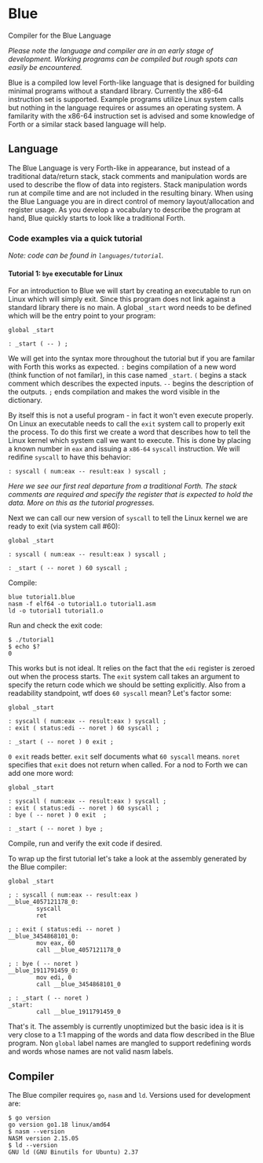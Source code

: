 # Blue

Compiler for the Blue Language

_Please note the language and compiler are in an early stage of development. Working programs can be compiled but rough spots can easily be encountered._

Blue is a compiled low level Forth-like language that is designed for building minimal programs without a standard library. Currently the x86-64 instruction set is supported. Example programs utilize Linux system calls but nothing in the language requires or assumes an operating system. A familarity with the x86-64 instruction set is advised and some knowledge of Forth or a similar stack based language will help.

## Language

The Blue Language is very Forth-like in appearance, but instead of a traditional data/return stack, stack comments and manipulation words are used to describe the flow of data into registers. Stack manipulation words run at compile time and are not included in the resulting binary. When using the Blue Language you are in direct control of memory layout/allocation and register usage. As you develop a vocabulary to describe the program at hand, Blue quickly starts to look like a traditional Forth.

### Code examples via a quick tutorial

_Note: code can be found in `languages/tutorial`._

#### Tutorial 1: `bye` executable for Linux

For an introduction to Blue we will start by creating an executable to run on Linux which will simply exit. Since this program does not link against a standard library there is no main. A global `_start` word needs to be defined which will be the entry point to your program:

```
global _start

: _start ( -- ) ;
```
We will get into the syntax more throughout the tutorial but if you are familar with Forth this works as expected. `:` begins compilation of a new word (think function of not familar), in this case named `_start`. `(` begins a stack comment which describes the expected inputs. `--` begins the description of the outputs. `;` ends compilation and makes the word visible in the dictionary.

By itself this is not a useful program - in fact it won't even execute properly. On Linux an executable needs to call the `exit` system call to properly exit the process. To do this first we create a word that describes how to tell the Linux kernel which system call we want to execute. This is done by placing a known number in `eax` and issuing a `x86-64` `syscall` instruction. We will redifine `syscall` to have this behavior:

```
: syscall ( num:eax -- result:eax ) syscall ;
```

_Here we see our first real departure from a traditional Forth. The stack comments are required and specify the register that is expected to hold the data. More on this as the tutorial progresses._

Next we can call our new version of `syscall` to tell the Linux kernel we are ready to exit (via system call #60):

```
global _start

: syscall ( num:eax -- result:eax ) syscall ;

: _start ( -- noret ) 60 syscall ;
```

Compile:

```
blue tutorial1.blue
nasm -f elf64 -o tutorial1.o tutorial1.asm
ld -o tutorial1 tutorial1.o
```

Run and check the exit code:

```
$ ./tutorial1 
$ echo $?
0
```

This works but is not ideal. It relies on the fact that the `edi` register is zeroed out when the process starts. The `exit` system call takes an argument to specify the return code which we should be setting explicitly. Also from a readability standpoint, wtf does `60 syscall` mean? Let's factor some:

```
global _start

: syscall ( num:eax -- result:eax ) syscall ;
: exit ( status:edi -- noret ) 60 syscall ;

: _start ( -- noret ) 0 exit ;
```

`0 exit` reads better. `exit` self documents what `60 syscall` means. `noret` specifies that `exit` does not return when called. For a nod to Forth we can add one more word:

```
global _start

: syscall ( num:eax -- result:eax ) syscall ;
: exit ( status:edi -- noret ) 60 syscall ;
: bye ( -- noret ) 0 exit  ;

: _start ( -- noret ) bye ;
```

Compile, run and verify the exit code if desired.

To wrap up the first tutorial let's take a look at the assembly generated by the Blue compiler:

```
global _start

; : syscall ( num:eax -- result:eax )
__blue_4057121178_0: 
        syscall
        ret

; : exit ( status:edi -- noret )
__blue_3454868101_0:
        mov eax, 60
        call __blue_4057121178_0

; : bye ( -- noret )
__blue_1911791459_0:
        mov edi, 0
        call __blue_3454868101_0

; : _start ( -- noret )
_start:
        call __blue_1911791459_0
```

That's it. The assembly is currently unoptimized but the basic idea is it is very close to a 1:1 mapping of the words and data flow described in the Blue program. Non `global` label names are mangled to support redefining words and words whose names are not valid nasm labels. 

## Compiler

The Blue compiler requires `go`, `nasm` and `ld`. Versions used for development are:

```
$ go version
go version go1.18 linux/amd64
$ nasm --version
NASM version 2.15.05
$ ld --version
GNU ld (GNU Binutils for Ubuntu) 2.37
```
